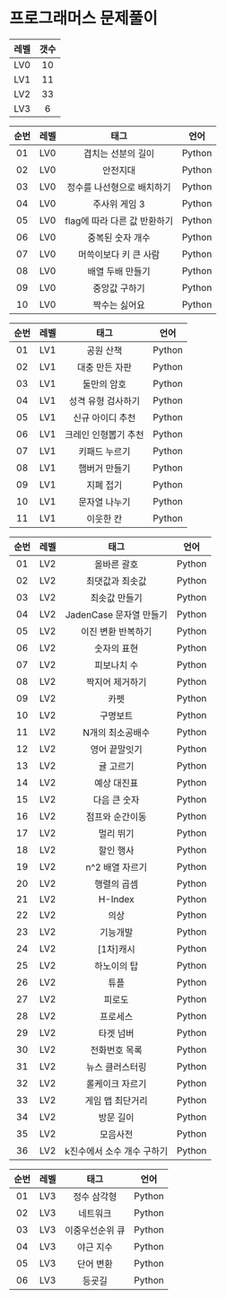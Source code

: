 # 프로그래머스 문제풀이  

| 레벨 | 갯수 |
| :--: | :--: |
| LV0 | 10 |
| LV1 | 11 |
| LV2 | 33 |
| LV3 | 6 | 

| 순번 | 레벨 | 태그                | 언어 | 
| :--: | :--: | :-----------------: | :--: | 
| 01 | LV0 | 겹치는 선분의 길이 | Python |
| 02 | LV0 | 안전지대 | Python |
| 03 | LV0 | 정수를 나선형으로 배치하기 | Python |
| 04 | LV0 | 주사위 게임 3 | Python |
| 05 | LV0 | flag에 따라 다른 값 반환하기 | Python |
| 06 | LV0 | 중복된 숫자 개수 | Python |
| 07 | LV0 | 머쓱이보다 키 큰 사람 | Python |
| 08 | LV0 | 배열 두배 만들기 | Python |
| 09 | LV0 | 중앙값 구하기 | Python |
| 10 | LV0 | 짝수는 싫어요 | Python |
  
| 순번 | 레벨 | 태그                | 언어 | 
| :--: | :--: | :-----------------: | :--: | 
| 01 | LV1 | 공원 산책 | Python |
| 02 | LV1 | 대충 만든 자판 | Python |
| 03 | LV1 | 둘만의 암호 | Python |
| 04 | LV1 | 성격 유형 검사하기 | Python |
| 05 | LV1 | 신규 아이디 추천 | Python |
| 06 | LV1 | 크레인 인형뽑기 추천 | Python |
| 07 | LV1 | 키패드 누르기 | Python |
| 08 | LV1 | 햄버거 만들기 | Python |
| 09 | LV1 | 지폐 접기 | Python |
| 10 | LV1 | 문자열 나누기 | Python |
| 11 | LV1 | 이웃한 칸 | Python |
  
| 순번 | 레벨 | 태그                | 언어 | 
| :--: | :--: | :-----------------: | :--: | 
| 01 | LV2 | 올바른 괄호 | Python |
| 02 | LV2 | 최댓값과 최솟값 | Python |
| 03 | LV2 | 최솟값 만들기 | Python |
| 04 | LV2 | JadenCase 문자열 만들기 | Python |
| 05 | LV2 | 이진 변환 반복하기 | Python |
| 06 | LV2 | 숫자의 표현 | Python |
| 07 | LV2 | 피보나치 수 | Python |
| 08 | LV2 | 짝지어 제거하기 | Python |
| 09 | LV2 | 카펫 | Python |
| 10 | LV2 | 구명보트 | Python |
| 11 | LV2 | N개의 최소공배수 | Python |
| 12 | LV2 | 영어 끝말잇기 | Python |
| 13 | LV2 | 귤 고르기 | Python |
| 14 | LV2 | 예상 대진표 | Python |
| 15 | LV2 | 다음 큰 숫자 | Python |
| 16 | LV2 | 점프와 순간이동 | Python |
| 17 | LV2 | 멀리 뛰기 | Python |
| 18 | LV2 | 할인 행사 | Python |
| 19 | LV2 | n^2 배열 자르기 | Python |
| 20 | LV2 | 행렬의 곱셈 | Python |
| 21 | LV2 | H-Index | Python |
| 22 | LV2 | 의상 | Python |
| 23 | LV2 | 기능개발 | Python |
| 24 | LV2 | [1차]캐시 | Python |
| 25 | LV2 | 하노이의 탑 | Python |
| 26 | LV2 | 튜플 | Python |
| 27 | LV2 | 피로도 | Python |
| 28 | LV2 | 프로세스 | Python |
| 29 | LV2 | 타겟 넘버 | Python |
| 30 | LV2 | 전화번호 목록 | Python |
| 31 | LV2 | 뉴스 클러스터링 | Python |
| 32 | LV2 | 롤케이크 자르기 | Python |
| 33 | LV2 | 게임 맵 최단거리 | Python |
| 34 | LV2 | 방문 길이 | Python |
| 35 | LV2 | 모음사전 | Python |
| 36 | LV2 | k진수에서 소수 개수 구하기 | Python |

| 순번 | 레벨 | 태그                | 언어 | 
| :--: | :--: | :-----------------: | :--: | 
| 01 | LV3 | 정수 삼각형 | Python |
| 02 | LV3 | 네트워크 | Python |
| 03 | LV3 | 이중우선순위 큐 | Python |
| 04 | LV3 | 야근 지수 | Python |
| 05 | LV3 | 단어 변환 | Python |
| 06 | LV3 | 등굣길 | Python |